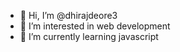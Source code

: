 - 👋 Hi, I’m @dhirajdeore3
- 👀 I’m interested in web development 
- 🌱 I’m currently learning javascript


<!---
dhirajdeore3/dhirajdeore3 is a ✨ special ✨ repository because its `README.md` (this file) appears on your GitHub profile.
You can click the Preview link to take a look at your changes.
--->
